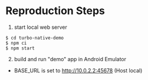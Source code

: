 # Reproduction Steps

1. start local web server

```
$ cd turbo-native-demo
$ npm ci
$ npm start
```

2. build and run "demo" app in Android Emulator
 - BASE_URL is set to http://10.0.2.2:45678 (Host local)

